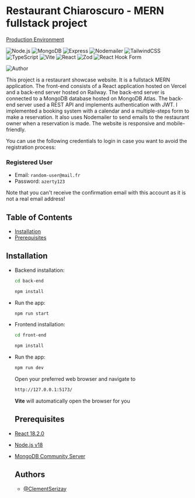 # Restaurant Chiaroscuro - MERN fullstack project

[Production Environment](https://restaurant-app-67d7.vercel.app/)

![Node.js](https://img.shields.io/badge/Node.js-%23339933?style=for-the-badge&logo=node.js&logoColor=white)
![MongoDB](https://img.shields.io/badge/MongoDB-%2347A248?style=for-the-badge&logo=mongodb&logoColor=white)
![Express](https://img.shields.io/badge/Express.js-%23404d59?style=for-the-badge)
![Nodemailer](https://img.shields.io/badge/Nodemailer-%2300A4EC?style=for-the-badge&logo=nodemailer&logoColor=white)
![TailwindCSS](https://img.shields.io/badge/TailwindCSS-%2338B2AC?style=for-the-badge&logo=tailwind-css&logoColor=white)
![TypeScript](https://img.shields.io/badge/TypeScript-%23007ACC?style=for-the-badge&logo=typescript&logoColor=white)
![Vite](https://img.shields.io/badge/Vite-%23000000?style=for-the-badge&logo=vite&logoColor=white)
![React](https://img.shields.io/badge/-React-%23282C34?style=for-the-badge&logo=react&logoColor=%2361DAFB)
![Zod](https://img.shields.io/badge/Zod-%231596C0?style=for-the-badge&logoColor=white)
![React Hook Form](https://img.shields.io/badge/React%20Hook%20Form-%2361DAFB?style=for-the-badge&logoColor=white)

![Author](https://img.shields.io/badge/Author-Cl%C3%A9ment%20Serizay-blue?style=for-the-badge)

This project is a restaurant showcase website. It is a fullstack MERN application. The front-end consists of a React application hosted on Vercel and a back-end server hosted on Railway. The back-end server is connected to a MongoDB database hosted on MongoDB Atlas. The back-end server used a REST API and implements authentication with JWT. I implemented a booking system with a calendar and a multiple-steps form to make a reservation. It also uses Nodemailer to send emails to the restaurant owner when a reservation is made. The website is responsive and mobile-friendly.

You can use the following credentials to login in case you want to avoid the registration process:

### Registered User

- Email: `random-user@mail.fr`
- Password: `azerty123`

Note that you can't receive the confirmation email with this account as it is not a real email address!


## Table of Contents

- [Installation](#installation)
- [Prerequisites](#prerequisites)


## Installation

- Backend installation:

    ```bash
  cd back-end
  ```

  ```bash
  npm install
  ```

- Run the app:

  ```bash
  npm run start
  ```

- Frontend installation:

  ```bash
  cd front-end
  ```

  ```bash
  npm install
  ```

- Run the app:

  ```bash
  npm run dev
  ```

  Open your preferred web browser and navigate to

  ```bash
  http://127.0.0.1:5173/
  ```

  **Vite** will automatically open the browser for you

  ## Prerequisites

- [React 18.2.0](https://reactjs.org/)
- [Node.js v18](https://nodejs.org/en/)
- [MongoDB Community Server](https://www.mongodb.com/try/download/community)


  ## Authors

  - [@ClementSerizay](https://www.linkedin.com/in/cl%C3%A9ment-serizay-044911262/ "Clement Serizay's LinkedIn profile")
